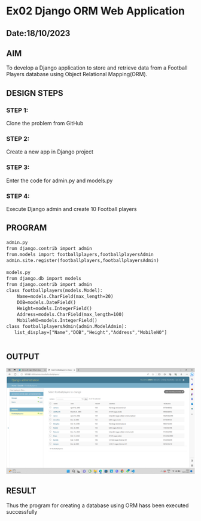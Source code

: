 # Ex02 Django ORM Web Application
## Date:18/10/2023 

## AIM
To develop a Django application to store and retrieve data from a Football Players database using Object Relational Mapping(ORM).



## DESIGN STEPS

### STEP 1:
Clone the problem from GitHub

### STEP 2:
Create a new app in Django project

### STEP 3:
Enter the code for admin.py and models.py

### STEP 4:
Execute Django admin and create 10 Football players

## PROGRAM

```
admin.py
from django.contrib import admin
from.models import footballplayers,footballplayersAdmin
admin.site.register(footballplayers,footballplayersAdmin)

models.py
from django.db import models
from django.contrib import admin
class footballplayers(models.Model):
    Name=models.CharField(max_length=20)
    DOB=models.DateField()
    Height=models.IntegerField()
    Address=models.CharField(max_length=100)
    MobileNO=models.IntegerField()
class footballplayersAdmin(admin.ModelAdmin):
   list_display=["Name","DOB","Height","Address","MobileNO"]


```

## OUTPUT
![Alt text](<Screenshot (1).png>)



## RESULT
Thus the program for creating a database using ORM hass been executed successfully
